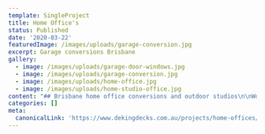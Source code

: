 ```yaml
---
template: SingleProject
title: Home Office's
status: Published
date: '2020-03-22'
featuredImage: /images/uploads/garage-conversion.jpg
excerpt: Garage conversions Brisbane
gallery:
  - image: /images/uploads/garage-door-windows.jpg
  - image: /images/uploads/garage-conversion.jpg
  - image: /images/uploads/home-office.jpg
  - image: /images/uploads/home-studio-office.jpg
content: "## Brisbane home office conversions and outdoor studios\n\nWorking from home has certainly increased dramatically since Covid-19 entered the picture back in 2020, and it is likely to continue as a work option for years to come.\n\nDeKing Decks can help create the perfect work space for you and your family at home.\n\nThere are many options available depending whether you need a small space or a larger dedicated area for your needs.  If you need a bit more space than a desk and computer set up in the corner of the lounge room or bedroom then you may consider the following options to create the perfect at home work space.\n\n## Garage Conversions\n\nIf you have a garage at home, this may be the simplest and most economic way to create a new workspace at home.  If this workspace is likely to be a long term arrangement, then you may consider building a carport for your vehicles while your office or studio takes over the existing garage space.\n\nThe following examples all maintain a roller door of the garage conversion, although it has been changed to a different style to allow in more light for the workspace.  If this was to become a more permanent arrangement then you may want to look at changing the roller door to sliding doors or windows.\n\nMost garages have a concrete floor, you may decide to lay some new flooring to make the area feel more homely and less industrial. It is amazing how much space you can reclaim for your home office or studio by using the garage of your home.\n\n![](/images/uploads/garage-conversion.jpg)\n\n![](/images/uploads/garage-conversion-office.jpg)\n\n![](/images/uploads/garage-conversion-studio.jpg)\n\n## Outdoor Studio\n\nIf the work from home gig looks to be a permanent change, then you may want to invest in an outdoor studio to keep work a little bit separate from home life.  Lock up the studio after work and walk a few paces home.  Think how much time you will save on the work commute! \n\nAn outdoor studio is also a very popular option for a recreational space - a man cave or she sheds are becoming more popular for creative zones.  These areas might be used for hobbies like word working, crafting, sewing, music, painting, gym etc.\n\n![Studio - office](/images/uploads/home-studio-office.jpg)\n\n![Studio - Man Cave](/images/uploads/man-cave-studio.jpg)\n\n![Studio - Man Cave Music](/images/uploads/man-cave-music.jpg)\n\n![Studio - She Shed Office](/images/uploads/she-shed-office.jpg)\n\n\n\n## Deck Enclosure\n\nAnother possibility to create more indoor living space for a home office, is to enclose an existing patio or deck area. If you have outdoor undercover areas that are not really being used currently, then this may be a good option for you.\n\nNote: to enclose an existing patio, porch or deck you will need to get consent from local council and meet the relevant building code requirements.\n\n![](/images/uploads/enclosed-deck-office-conversion.jpg)\n\n\n\n## Contact David at DeKing Decks\n\nTo discuss your home workspace ideas and the possibilities, or to get a quote,\_[contact David at Deking Decks](https://www.dekingdecks.com.au/contact/).\n\n**DeKing Decks service Brisbane, Redlands, Bayside, Logan, Ipswich, Moreton Bay, the Gold Coast, Sunshine Coast and Scenic Rim\n**\n\nSee our [average cost to build a deck](https://www.dekingdecks.com.au/posts/patio-installation-cost-timber-patio-and-roofing/) with or without a patio. Or \n\nUse our\_[Decking Calculator](https://www.dekingdecks.com.au/quote-calculator/), [Patio Roofing Calculator](https://www.dekingdecks.com.au/quote-calculator/)\_or\_[Deck and Patio Roofing Calculator](https://www.dekingdecks.com.au/quote-calculator/)\_to get a more accurate estimate."
categories: []
meta:
  canonicalLink: 'https://www.dekingdecks.com.au/projects/home-offices/'
---
```



